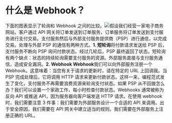 # 什么是 Webhook？

下面的图表显示了轮询和 Webhook 之间的比较。![](images/webhook.jpeg)假设我们经营一家电子商务网站。客户通过 API 网关将订单发送到订单服务，订单服务将订单发送到支付服务进行支付交易。支付服务然后与外部支付服务提供商（PSP）进行通信，以完成交易。处理与外部 PSP 的通信有两种方式。**1. 短轮询**将付款请求发送给 PSP 后，支付服务不断向 PSP 询问付款状态。经过几轮后，PSP 最终返回了状态。短轮询有两个缺点：状态的持续轮询需要支付服务的资源。外部服务直接与支付服务通信，造成安全漏洞。**2. Webhook Webhook**我们可以向外部服务注册一个 Webhook。这意味着：当您有关于请求的更新时，请在特定的 URL 上回调我。当 PSP 完成处理后，它将调用 HTTP 请求来更新付款状态。这样一来，编程范式发生了变化，支付服务不再需要浪费资源来轮询支付状态。如果 PSP 从不回拨怎么办？我们可以设置一个家政工作，每小时检查付款状态。Webhooks 通常被称为反向 API 或推送 API，因为服务器向客户端发送 HTTP 请求。在使用 webhook 时，我们需要注意 3 件事：我们需要为外部服务设计一个合适的 API 来调用。出于安全原因，我们需要在 API 网关中建立适当的规则。我们需要在外部服务上注册正确的 URL。